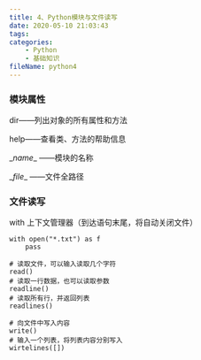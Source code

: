 ```yaml
---
title: 4、Python模块与文件读写
date: 2020-05-10 21:03:43
tags:
categories:
	- Python
	- 基础知识
fileName: python4
---
```


### 模块属性

dir——列出对象的所有属性和方法

help——查看类、方法的帮助信息

\__name__ ——模块的名称

\__file__ ——文件全路径





### 文件读写

with 上下文管理器（到达语句末尾，将自动关闭文件）

```
with open("*.txt") as f
	pass
```

```
# 读取文件，可以输入读取几个字符
read()
# 读取一行数据，也可以读取参数
readline()
# 读取所有行，并返回列表
readlines()
```

```
# 向文件中写入内容
write()
# 输入一个列表，将列表内容分别写入
wirtelines([])
```

